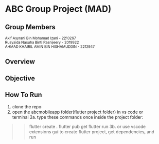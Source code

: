 # ABC Group Project (MAD)

## Group Members
<small>Akif Asyrani Bin Mohamad Izani - 2210267</small><br/>
<small>Rusyaida Nasuha Binti Rasnijeery - 2019922</small><br/>
<small>AHMAD KHAIRIL AMIN BIN HISHAMUDDIN - 2212947</small>

## Overview

## Objective

## How To Run
1. clone the repo
2. open the abcmobileapp folder(flutter project folder) in vs code or terminal
3a. type these commands once inside the project folder:
> >flutter create .
> >flutter pub get
> >flutter run
3b. or use vscode extensions gui to create flutter project, get dependencies, and run